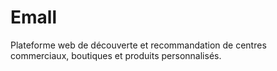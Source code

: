 # Emall
 Plateforme web de découverte et recommandation de centres commerciaux, boutiques et produits personnalisés.
